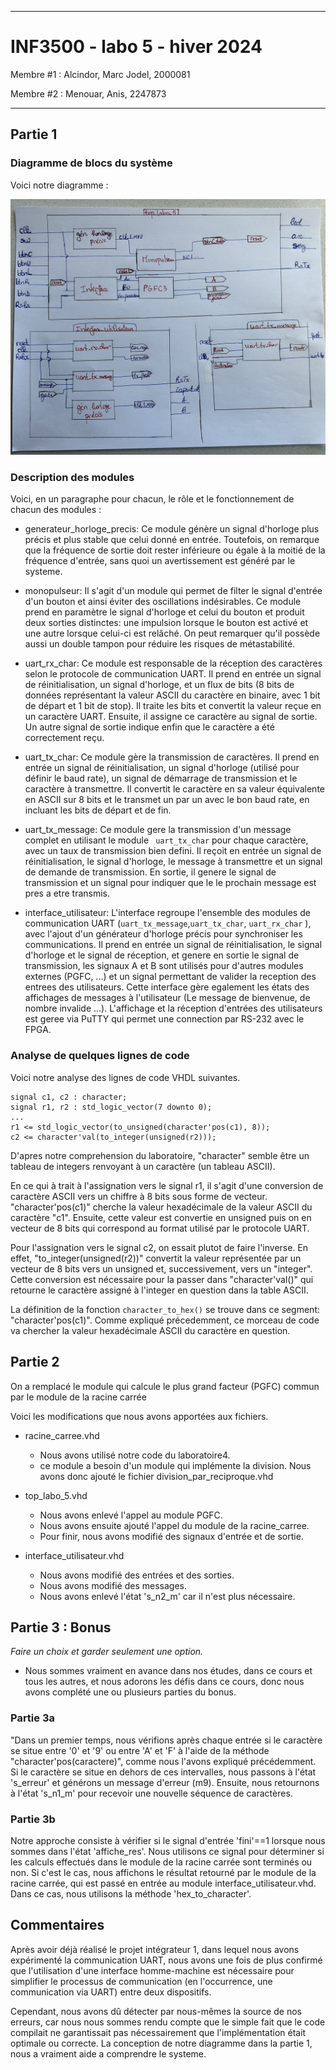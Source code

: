 
------------------------------------------------------------------------

# INF3500 - labo 5 - hiver 2024

Membre #1 : Alcindor, Marc Jodel, 2000081

Membre #2 : Menouar, Anis, 2247873

------------------------------------------------------------------------

## Partie 1

### Diagramme de blocs du système

Voici notre diagramme :

<img src="figures/diagramme.JPG" alt="notre diagramme" width="600">

### Description des modules

Voici, en un paragraphe pour chacun, le rôle et le fonctionnement de chacun des modules :


- generateur_horloge_precis:
Ce module génère un signal d'horloge plus précis et plus stable que celui donné en entrée. Toutefois, on remarque que la fréquence de sortie doit rester inférieure ou égale à la moitié de la fréquence d'entrée, sans quoi un avertissement est généré par le systeme.


- monopulseur: 
Il s'agit d'un module qui permet de filter le signal d'entrée d'un bouton et ainsi éviter des 
oscillations indésirables. Ce module prend en paramètre le signal d'horloge et celui du bouton et produit deux sorties distinctes: une impulsion lorsque le bouton est activé et une autre lorsque celui-ci est relâché. On peut remarquer qu'il possède aussi un double tampon pour réduire les risques de métastabilité.


- uart_rx_char:
Ce module est responsable de la réception des caractères selon le protocole de communication UART. Il prend en entrée un signal de réinitialisation, un signal d'horloge, et un flux de bits (8 bits de données représentant la valeur ASCII du caractère en binaire, avec 1 bit de départ et 1 bit de stop). Il traite les bits et convertit la valeur reçue en un caractère UART. Ensuite, il assigne ce caractère au signal de sortie. Un autre signal de sortie indique enfin que le caractère a été correctement reçu.


- uart_tx_char:
Ce module gère la transmission de caractères. Il prend en entrée un signal de réinitialisation, un signal d'horloge (utilisé pour définir le baud rate), un signal de démarrage de transmission et le caractère à transmettre. Il convertit le caractère en sa valeur équivalente en ASCII sur 8 bits et le transmet un par un avec le bon baud rate, en incluant les bits de départ et de fin.
 

- uart_tx_message:
Ce module gere la transmission d'un message complet en utilisant le module `` uart_tx_char`` pour chaque caractère, avec un taux de transmission bien defini. Il reçoit en entrée un signal de réinitialisation, le signal d'horloge, le message à transmettre et un signal de demande de transmission. En sortie, il genere le signal de transmission et un signal pour indiquer que le le prochain message est pres a etre transmis.


- interface_utilisateur:
L'interface regroupe l'ensemble des modules de communication UART (`uart_tx_message`,`uart_tx_char`, `uart_rx_char` ), avec l'ajout d'un générateur d'horloge précis pour synchroniser les communications. Il prend en entrée un signal de réinitialisation, le signal d'horloge et le signal de réception, et genere en sortie le signal de transmission, les signaux A et B sont utilisés pour d'autres modules externes (PGFC, ...) et un signal permettant de valider la reception des entrees des utilisateurs. Cette interface gère egalement les états des affichages de messages à l'utilisateur (Le message de bienvenue, de nombre invalide ...).
L'affichage et la réception d'entrées des utilisateurs est geree via PuTTY qui permet une connection par RS-232 avec le FPGA.


### Analyse de quelques lignes de code

Voici notre analyse des lignes de code VHDL suivantes.

```
signal c1, c2 : character;
signal r1, r2 : std_logic_vector(7 downto 0);
...
r1 <= std_logic_vector(to_unsigned(character'pos(c1), 8));
c2 <= character'val(to_integer(unsigned(r2)));
```
D'apres notre comprehension du laboratoire, "character" semble être un tableau de integers renvoyant à un caractère (un tableau ASCII).

En ce qui à trait à l'assignation vers le signal r1, il s'agit d'une conversion de caractère ASCII vers un chiffre à 8 bits sous forme de vecteur. 
"character'pos(c1)" cherche la valeur hexadécimale de la valeur ASCII du caractère "c1". Ensuite, cette valeur est convertie en unsigned puis on en vecteur de 8 bits qui correspond au format utilisé par le protocole UART. 


Pour l'assignation vers le signal c2, on essait plutot de faire l'inverse. En effet, "to_integer(unsigned(r2))" convertit la valeur représentée par un vecteur de 8 bits vers un unsigned et, successivement, vers un "integer". Cette conversion est nécessaire pour la passer dans "character'val()" qui retourne le caractère assigné à l'integer en question dans la table ASCII.

La définition de la fonction `character_to_hex()` se trouve dans ce segment: "character'pos(c1)".
Comme expliqué précedemment, ce morceau de code va chercher la valeur hexadécimale ASCII du caractère en question.


## Partie 2

On a remplacé le module qui calcule le plus grand facteur (PGFC) commun par le module de la racine carrée

Voici les modifications que nous avons apportées aux fichiers.

    
- racine_carree.vhd
    - Nous avons utilisé notre code du laboratoire4. 
    - ce module a besoin d'un module qui implémente la division. Nous avons donc ajouté le fichier division_par_reciproque.vhd

- top_labo_5.vhd
    - Nous avons enlevé l'appel au module PGFC.
    - Nous avons ensuite ajouté l'appel du module de la racine_carree.
    - Pour finir, nous avons modifié des signaux d'entrée et de sortie.

- interface_utilisateur.vhd
    - Nous avons modifié des entrées et des sorties.
    -  Nous avons modifié des messages.
    -  Nous avons enlevé l'état 's_n2_m' car il n'est plus nécessaire.



## Partie 3 : Bonus

*Faire un choix et garder seulement une option.*
- Nous sommes vraiment en avance dans nos études, dans ce cours et tous les autres, et nous adorons les défis dans ce cours, donc nous avons complété une ou plusieurs parties du bonus.

### Partie 3a
"Dans un premier temps, nous vérifions après chaque entrée si le caractère se situe entre '0' et '9' ou entre 'A' et 'F' à l'aide de la méthode "character'pos(caractere)", comme nous l'avons expliqué précédemment. Si le caractère se situe en dehors de ces intervalles, nous passons à l'état 's_erreur' et générons un message d'erreur (m9). Ensuite, nous retournons à l'état 's_n1_m' pour recevoir une nouvelle séquence de caractères.

### Partie 3b

Notre approche consiste à vérifier si le signal d'entrée 'fini'==1 lorsque nous sommes dans l'état 'affiche_res'. Nous utilisons ce signal pour déterminer si les calculs effectués dans le module de la racine carrée sont terminés ou non. Si c'est le cas, nous affichons le résultat retourné par le module de la racine carrée, qui est passé en entrée au module interface_utilisateur.vhd. Dans ce cas, nous utilisons la méthode 'hex_to_character'.

## Commentaires

Après avoir déjà réalisé le projet intégrateur 1, dans lequel nous avons expérimenté la communication UART, nous avons une fois de plus confirmé que l'utilisation d'une interface homme-machine est nécessaire pour simplifier le processus de communication (en l'occurrence, une communication via UART) entre deux dispositifs.

Cependant, nous avons dû détecter par nous-mêmes la source de nos erreurs, car nous nous sommes rendu compte que le simple fait que le code compilait ne garantissait pas nécessairement que l'implémentation était optimale ou correcte. La conception de notre diagramme dans la partie 1, nous a vraiment aide a comprendre le systeme.



